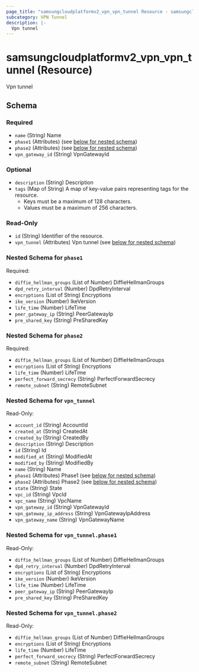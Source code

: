 ```yaml
---
page_title: "samsungcloudplatformv2_vpn_vpn_tunnel Resource - samsungcloudplatformv2"
subcategory: VPN Tunnel
description: |-
  Vpn tunnel
---
```


# samsungcloudplatformv2_vpn_vpn_tunnel (Resource)

Vpn tunnel



<!-- schema generated by tfplugindocs -->
## Schema

### Required

- `name` (String) Name
- `phase1` (Attributes) (see [below for nested schema](#nestedatt--phase1))
- `phase2` (Attributes) (see [below for nested schema](#nestedatt--phase2))
- `vpn_gateway_id` (String) VpnGatewayId

### Optional

- `description` (String) Description
- `tags` (Map of String) A map of key-value pairs representing tags for the resource.
  - Keys must be a maximum of 128 characters.
  - Values must be a maximum of 256 characters.

### Read-Only

- `id` (String) Identifier of the resource.
- `vpn_tunnel` (Attributes) Vpn tunnel (see [below for nested schema](#nestedatt--vpn_tunnel))

<a id="nestedatt--phase1"></a>
### Nested Schema for `phase1`

Required:

- `diffie_hellman_groups` (List of Number) DiffieHellmanGroups
- `dpd_retry_interval` (Number) DpdRetryInterval
- `encryptions` (List of String) Encryptions
- `ike_version` (Number) IkeVersion
- `life_time` (Number) LifeTime
- `peer_gateway_ip` (String) PeerGatewayIp
- `pre_shared_key` (String) PreSharedKey


<a id="nestedatt--phase2"></a>
### Nested Schema for `phase2`

Required:

- `diffie_hellman_groups` (List of Number) DiffieHellmanGroups
- `encryptions` (List of String) Encryptions
- `life_time` (Number) LifeTime
- `perfect_forward_secrecy` (String) PerfectForwardSecrecy
- `remote_subnet` (String) RemoteSubnet


<a id="nestedatt--vpn_tunnel"></a>
### Nested Schema for `vpn_tunnel`

Read-Only:

- `account_id` (String) AccountId
- `created_at` (String) CreatedAt
- `created_by` (String) CreatedBy
- `description` (String) Description
- `id` (String) Id
- `modified_at` (String) ModifiedAt
- `modified_by` (String) ModifiedBy
- `name` (String) Name
- `phase1` (Attributes) Phase1 (see [below for nested schema](#nestedatt--vpn_tunnel--phase1))
- `phase2` (Attributes) Phase2 (see [below for nested schema](#nestedatt--vpn_tunnel--phase2))
- `state` (String) State
- `vpc_id` (String) VpcId
- `vpc_name` (String) VpcName
- `vpn_gateway_id` (String) VpnGatewayId
- `vpn_gateway_ip_address` (String) VpnGatewayIpAddress
- `vpn_gateway_name` (String) VpnGatewayName

<a id="nestedatt--vpn_tunnel--phase1"></a>
### Nested Schema for `vpn_tunnel.phase1`

Read-Only:

- `diffie_hellman_groups` (List of Number) DiffieHellmanGroups
- `dpd_retry_interval` (Number) DpdRetryInterval
- `encryptions` (List of String) Encryptions
- `ike_version` (Number) IkeVersion
- `life_time` (Number) LifeTime
- `peer_gateway_ip` (String) PeerGatewayIp
- `pre_shared_key` (String) PreSharedKey


<a id="nestedatt--vpn_tunnel--phase2"></a>
### Nested Schema for `vpn_tunnel.phase2`

Read-Only:

- `diffie_hellman_groups` (List of Number) DiffieHellmanGroups
- `encryptions` (List of String) Encryptions
- `life_time` (Number) LifeTime
- `perfect_forward_secrecy` (String) PerfectForwardSecrecy
- `remote_subnet` (String) RemoteSubnet
